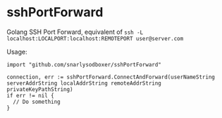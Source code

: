 sshPortForward
===============

Golang SSH Port Forward, equivalent of `ssh -L localhost:LOCALPORT:localhost:REMOTEPORT user@server.com`

Usage:

`import "github.com/snarlysodboxer/sshPortForward"`

    connection, err := sshPortForward.ConnectAndForward(userNameString serverAddrString localAddrString remoteAddrString privateKeyPathString)
    if err != nil {
      // Do something
    }
